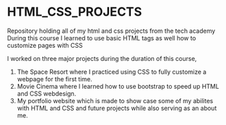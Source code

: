 # HTML_CSS_PROJECTS
 Repository holding all of my html and css projects from the tech academy
During this course I learned to use basic HTML tags as well how to customize pages with CSS

I worked on three major projects during the duration of this course,
1) The Space Resort where I practiced using CSS to fully customize a webpage for the first time.
2) Movie Cinema where I learned how to use bootstrap to speed up HTML and CSS webdesign.
3) My portfolio website which is made to show case some of my abilites with HTML and CSS and future projects while also serving as an about me.
